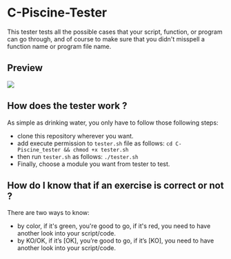 # C-Piscine-Tester

This tester tests all the possible cases that your script, function, or program can go through, and of course to make sure that you didn't misspell a function name or program file name.

## Preview

![](picture)

## How does the tester work ?

As simple as drinking water, you only have to follow those following steps:

 - clone this repository wherever you want.
 - add execute permission to `tester.sh` file as follows:
 ```cd C-Piscine_tester && chmod +x tester.sh```
 - then run `tester.sh` as follows:
 ```./tester.sh```
 - Finally, choose a module you want from tester to test.

 ## How do I know that if an exercise is correct or not ?

 There are two ways to know:
 
 - by color, if it's green, you're good to go, if it's red, you need to have another look into your script/code.
 - by KO/OK, if it’s [OK], you’re good to go, if it’s [KO], you need to have another look into your script/code.
